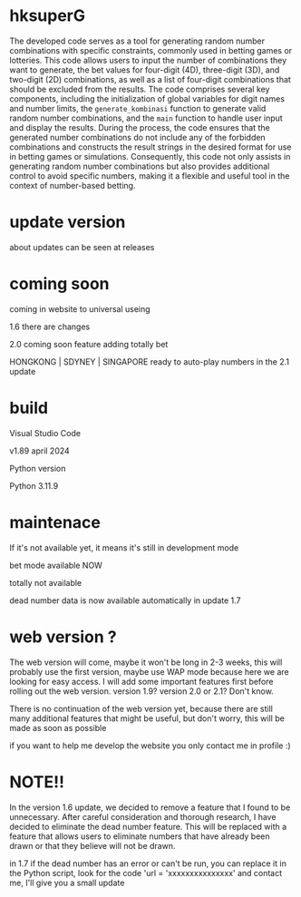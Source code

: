 # hksuperG

The developed code serves as a tool for generating random number combinations with specific constraints, commonly used in betting games or lotteries. This code allows users to input the number of combinations they want to generate, the bet values for four-digit (4D), three-digit (3D), and two-digit (2D) combinations, as well as a list of four-digit combinations that should be excluded from the results. The code comprises several key components, including the initialization of global variables for digit names and number limits, the `generate_kombinasi` function to generate valid random number combinations, and the `main` function to handle user input and display the results. During the process, the code ensures that the generated number combinations do not include any of the forbidden combinations and constructs the result strings in the desired format for use in betting games or simulations. Consequently, this code not only assists in generating random number combinations but also provides additional control to avoid specific numbers, making it a flexible and useful tool in the context of number-based betting.

# update version
about updates can be seen at releases

# coming soon
coming in website to universal useing

1.6 there are changes

2.0 coming soon feature adding totally bet

HONGKONG | SDYNEY | SINGAPORE ready to auto-play numbers in the 2.1 update 


# build
Visual Studio Code

v1.89 april 2024

Python version

Python 3.11.9

# maintenace
If it's not available yet, it means it's still in development mode

bet mode available NOW

totally not available

dead number data is now available automatically in update 1.7

# web version ?

The web version will come, maybe it won't be long in 2-3 weeks, this will probably use the first version, maybe use WAP mode because here we are looking for easy access. I will add some important features first before rolling out the web version. version 1.9? version 2.0 or 2.1? Don't know.

There is no continuation of the web version yet, because there are still many additional features that might be useful, but don't worry, this will be made as soon as possible

if you want to help me develop the website you only contact me in profile :)

# NOTE!!

In the version 1.6 update, we decided to remove a feature that I found to be unnecessary. After careful consideration and thorough research, I have decided to eliminate the dead number feature. This will be replaced with a feature that allows users to eliminate numbers that have already been drawn or that they believe will not be drawn.

in 1.7 if the dead number has an error or can't be run, you can replace it in the Python script, look for the code 
'url = 'xxxxxxxxxxxxxxx'
and contact me, I'll give you a small update

